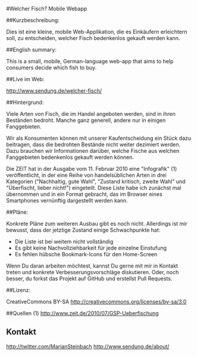 #Welcher Fisch? Mobile Webapp

##Kurzbeschreibung:

Dies ist eine kleine, mobile Web-Applikation, die es Einkäufern erleichtern soll, zu entscheiden, 
welcher Fisch bedenkenlos gekauft werden kann.

##English summary:

This is a small, mobile, German-language web-app that aims to help consumers decide which fish to buy.

##Live im Web:

http://www.sendung.de/welcher-fisch/

##Hintergrund:

Viele Arten von Fisch, die im Handel angeboten werden, sind in ihren Beständen bedroht. Manche ganz generell, 
andere nur in einigen Fanggebieten.

Wir als Konsumenten können mit unserer Kaufentscheidung ein Stück dazu beitragen, dass die bedrohten Bestände 
nicht weiter dezimiert werden. Dazu brauchen wir Informationen darüber, welche Fische aus welchen Fanggebieten 
bedenkenlos gekauft werden können.

Die ZEIT hat in der Ausgabe vom 11. Februar 2010 eine "Infografik" (1) veröffentlicht, in der eine Reihe von 
handelsüblichen Arten in drei Kategorien ("Nachhaltig, gute Wahl", "Zustand kritisch, zweite Wahl" und 
"Überfischt, lieber nicht!") eingeteilt. Diese Liste habe ich zunächst mal übernommen und in ein Format 
gebracht, das im Browser eines Smartphones vernünftig dargestellt werden kann.

##Pläne:

Konkrete Pläne zum weiteren Ausbau gibt es noch nicht. Allerdings ist mir bewusst, dass der jetztige Zustand einige
Schwachpunkte hat:

* Die Liste ist bei weitem nicht vollständig
* Es gibt keine Nachvollziehbarkeit für jede einzelne Einstufung
* Es fehlen hübsche Bookmark-Icons für den Home-Screen

Wenn Du daran arbeiten möchtest, kannst Du gerne mit mir in Kontakt treten und konkrete Verbesserungsvorschläge
diskutieren. Oder, noch besser, du forkst das Projekt auf GitHub und erstellst Pull Requests.

##Lizenz:

CreativeCommons BY-SA
http://creativecommons.org/licenses/by-sa/3.0

##Quellen
(1) http://www.zeit.de/2010/07/GSP-Ueberfischung

## Kontakt

http://twitter.com/MarianSteinbach
http://www.sendung.de/about/
